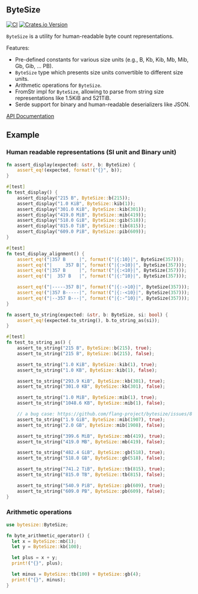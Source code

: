 ## ByteSize

[![CI](https://github.com/hyunsik/bytesize/actions/workflows/rust.yml/badge.svg)](https://github.com/hyunsik/bytesize/actions/workflows/rust.yml)
[![Crates.io Version](https://img.shields.io/crates/v/bytesize.svg)](https://crates.io/crates/bytesize)

`ByteSize` is a utility for human-readable byte count representations.

Features:

- Pre-defined constants for various size units (e.g., B, Kb, Kib, Mb, Mib, Gb, Gib, ... PB).
- `ByteSize` type which presents size units convertible to different size units.
- Arithmetic operations for `ByteSize`.
- FromStr impl for `ByteSize`, allowing to parse from string size representations like 1.5KiB and 521TiB.
- Serde support for binary and human-readable deserializers like JSON.

[API Documentation](https://docs.rs/bytesize)

## Example

### Human readable representations (SI unit and Binary unit)

```rust
fn assert_display(expected: &str, b: ByteSize) {
    assert_eq!(expected, format!("{}", b));
}

#[test]
fn test_display() {
    assert_display("215 B", ByteSize::b(215));
    assert_display("1.0 KiB", ByteSize::kib(1));
    assert_display("301.0 KiB", ByteSize::kib(301));
    assert_display("419.0 MiB", ByteSize::mib(419));
    assert_display("518.0 GiB", ByteSize::gib(518));
    assert_display("815.0 TiB", ByteSize::tib(815));
    assert_display("609.0 PiB", ByteSize::pib(609));
}

#[test]
fn test_display_alignment() {
    assert_eq!("|357 B     |", format!("|{:10}|", ByteSize(357)));
    assert_eq!("|     357 B|", format!("|{:>10}|", ByteSize(357)));
    assert_eq!("|357 B     |", format!("|{:<10}|", ByteSize(357)));
    assert_eq!("|  357 B   |", format!("|{:^10}|", ByteSize(357)));

    assert_eq!("|-----357 B|", format!("|{:->10}|", ByteSize(357)));
    assert_eq!("|357 B-----|", format!("|{:-<10}|", ByteSize(357)));
    assert_eq!("|--357 B---|", format!("|{:-^10}|", ByteSize(357)));
}

fn assert_to_string(expected: &str, b: ByteSize, si: bool) {
    assert_eq!(expected.to_string(), b.to_string_as(si));
}

#[test]
fn test_to_string_as() {
    assert_to_string("215 B", ByteSize::b(215), true);
    assert_to_string("215 B", ByteSize::b(215), false);

    assert_to_string("1.0 KiB", ByteSize::kib(1), true);
    assert_to_string("1.0 KB", ByteSize::kib(1), false);

    assert_to_string("293.9 KiB", ByteSize::kb(301), true);
    assert_to_string("301.0 KB", ByteSize::kb(301), false);

    assert_to_string("1.0 MiB", ByteSize::mib(1), true);
    assert_to_string("1048.6 KB", ByteSize::mib(1), false);

    // a bug case: https://github.com/flang-project/bytesize/issues/8
    assert_to_string("1.9 GiB", ByteSize::mib(1907), true);
    assert_to_string("2.0 GB", ByteSize::mib(1908), false);

    assert_to_string("399.6 MiB", ByteSize::mb(419), true);
    assert_to_string("419.0 MB", ByteSize::mb(419), false);

    assert_to_string("482.4 GiB", ByteSize::gb(518), true);
    assert_to_string("518.0 GB", ByteSize::gb(518), false);

    assert_to_string("741.2 TiB", ByteSize::tb(815), true);
    assert_to_string("815.0 TB", ByteSize::tb(815), false);

    assert_to_string("540.9 PiB", ByteSize::pb(609), true);
    assert_to_string("609.0 PB", ByteSize::pb(609), false);
}
```

### Arithmetic operations

```rust
use bytesize::ByteSize;

fn byte_arithmetic_operator() {
  let x = ByteSize::mb(1);
  let y = ByteSize::kb(100);

  let plus = x + y;
  print!("{}", plus);

  let minus = ByteSize::tb(100) + ByteSize::gb(4);
  print!("{}", minus);
}
```
